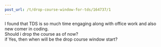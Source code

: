 ```yaml
---
post_url: /t/drop-course-window-for-tds/164737/1
---
```

I found that TDS is so much time engaging along with office work and also new comer in coding.  
Should i drop the course as of now?  
if Yes, then when will be the drop course window start?